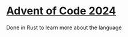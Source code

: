 # [Advent of Code 2024](https://adventofcode.com/2024)
Done in Rust to learn more about the language
